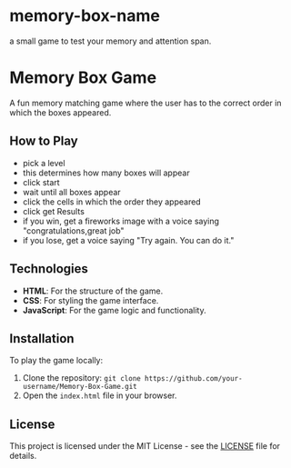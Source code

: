 # memory-box-name
a small game to test your memory and attention span.
# Memory Box Game

A fun memory matching game where the user has to the correct order in which the boxes appeared.

## How to Play
- pick a level
- this determines how many boxes will appear
- click start
- wait until all boxes appear
- click the cells in which the order they appeared
- click get Results
- if you win, get a fireworks image with a voice saying "congratulations,great job"
- if you lose, get a voice saying "Try again. You can do it."


## Technologies
- **HTML**: For the structure of the game.
- **CSS**: For styling the game interface.
- **JavaScript**: For the game logic and functionality.

## Installation
To play the game locally:
1. Clone the repository: `git clone https://github.com/your-username/Memory-Box-Game.git`
2. Open the `index.html` file in your browser.

## License
This project is licensed under the MIT License - see the [LICENSE](LICENSE) file for details.
